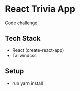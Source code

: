 # React Trivia App

Code challenge

## Tech Stack

- React (create-react-app)
- Tailwindcss

## Setup

- run yarn install
